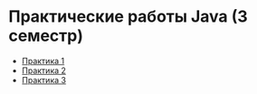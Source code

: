 # Практические работы Java (3 семестр)

* [Практика 1](/src/com/company/practice1)
* [Практика 2](/src/com/company/practice2)
* [Практика 3](/src/com/company/practice3)